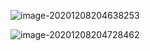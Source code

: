 ![image-20201208204638253](https://gitee.com/llillz/images/raw/master/image-20201208204638253.png)

![image-20201208204728462](https://gitee.com/llillz/images/raw/master/image-20201208204728462.png)
